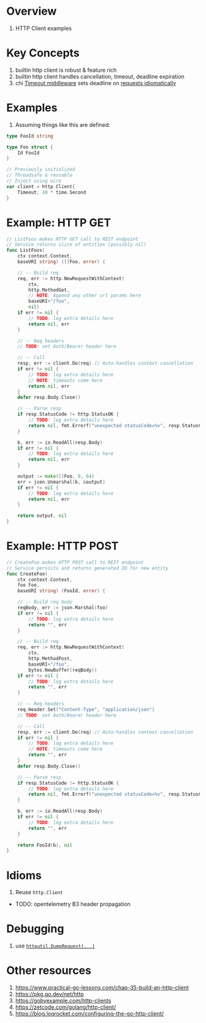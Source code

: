 # Overview
1. HTTP Client examples


# Key Concepts
1. builtin http client is robust & feature rich
1. builtin http client handles cancellation, timeout, deadline expiration
1. chi [Timeout middleware](https://pkg.go.dev/github.com/go-chi/chi/middleware#Timeout) sets deadline on [requests idiomatically](https://github.com/go-chi/chi/blob/master/middleware/timeout.go#L36)


# Examples
1. Assuming things like this are defined:
```go
type FooId string

type Foo struct {
	Id FooId
}

// Previously initialized
// Threadsafe & reusable
// Inject using wire
var client = http.Client{
    Timeout: 10 * time.Second
}
```


# Example: HTTP GET
```go
// ListFoos makes HTTP GET call to REST endpoint
// Service returns slice of entities (possibly nil)
func ListFoos(
	ctx context.Context,
	baseURI string) ([]Foo, error) {

	// -- Build req
	req, err := http.NewRequestWithContext(
		ctx,
		http.MethodGet,
		// NOTE: Append any other url params here
		baseURI+"/foo",
		nil)
	if err != nil {
		// TODO: log extra details here
		return nil, err
	}

	// -- Req headers
	// TODO: set Auth/Bearer header here

	// -- Call
	resp, err := client.Do(req) // Auto-handles context cancellation
	if err != nil {
		// TODO: log extra details here
		// NOTE: timeouts come here
		return nil, err
	}
	defer resp.Body.Close()

	// -- Parse resp
	if resp.StatusCode != http.StatusOK {
		// TODO: log extra details here
		return nil, fmt.Errorf("unexpected statusCode=%v", resp.StatusCode)
	}

	b, err := io.ReadAll(resp.Body)
	if err != nil {
		// TODO: log extra details here
		return nil, err
	}

	output := make([]Foo, 0, 64)
	err = json.Unmarshal(b, &output)
	if err != nil {
		// TODO: log extra details here
		return nil, err
	}

	return output, nil
}
```


# Example: HTTP POST
```go
// CreateFoo makes HTTP POST call to REST endpoint
// Service persists and returns generated ID for new entity
func CreateFoo(
	ctx context.Context,
	foo Foo,
	baseURI string) (FooId, error) {

	// -- Build req body
	reqBody, err := json.Marshal(foo)
	if err != nil {
		// TODO: log extra details here
		return "", err
	}

	// -- Build req
	req, err := http.NewRequestWithContext(
		ctx,
		http.MethodPost,
		baseURI+"/foo",
		bytes.NewBuffer(reqBody))
	if err != nil {
		// TODO: log extra details here
		return "", err
	}

	// -- Req headers
	req.Header.Set("Content-Type", "application/json")
	// TODO: set Auth/Bearer header here

	// -- Call
	resp, err := client.Do(req) // Auto-handles context cancellation
	if err != nil {
		// TODO: log extra details here
		// NOTE: timeouts come here
		return "", err
	}
	defer resp.Body.Close()

	// -- Parse resp
	if resp.StatusCode != http.StatusOK {
		// TODO: log extra details here
		return nil, fmt.Errorf("unexpected statusCode=%v", resp.StatusCode)
	}

	b, err := io.ReadAll(resp.Body)
	if err != nil {
		// TODO: log extra details here
		return "", err
	}

	return FooId(b), nil
}
```


# Idioms
1. Reuse `http.Client`

- TODO: opentelemetry B3 header propagation


# Debugging
1. use [`httputil.DumpRequest(...)`](https://pkg.go.dev/net/http/httputil#DumpRequest)


# Other resources
1. https://www.practical-go-lessons.com/chap-35-build-an-http-client
1. https://pkg.go.dev/net/http
1. https://gobyexample.com/http-clients
1. https://zetcode.com/golang/http-client/
1. https://blog.logrocket.com/configuring-the-go-http-client/
